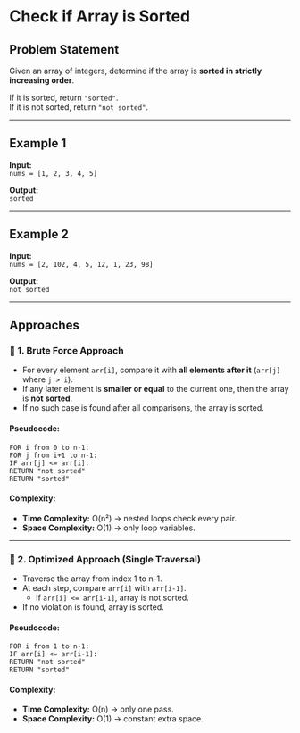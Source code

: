 # Check if Array is Sorted

## Problem Statement
Given an array of integers, determine if the array is **sorted in strictly increasing order**.  

If it is sorted, return `"sorted"`.  
If it is not sorted, return `"not sorted"`.  

---

## Example 1
**Input:**  
`nums = [1, 2, 3, 4, 5]`  

**Output:**  
`sorted`  

---

## Example 2
**Input:**  
`nums = [2, 102, 4, 5, 12, 1, 23, 98]`  

**Output:**  
`not sorted`  

---

## Approaches  

### 🔹 1. Brute Force Approach
- For every element `arr[i]`, compare it with **all elements after it** (`arr[j]` where `j > i`).  
- If any later element is **smaller or equal** to the current one, then the array is **not sorted**.  
- If no such case is found after all comparisons, the array is sorted.  

#### Pseudocode:
```
FOR i from 0 to n-1:
FOR j from i+1 to n-1:
IF arr[j] <= arr[i]:
RETURN "not sorted"
RETURN "sorted"
```


#### Complexity:
- **Time Complexity:** O(n²) → nested loops check every pair.  
- **Space Complexity:** O(1) → only loop variables.  

---

### 🔹 2. Optimized Approach (Single Traversal)
- Traverse the array from index 1 to n-1.  
- At each step, compare `arr[i]` with `arr[i-1]`.  
  - If `arr[i] <= arr[i-1]`, array is not sorted.  
- If no violation is found, array is sorted.  

#### Pseudocode:
```
FOR i from 1 to n-1:
IF arr[i] <= arr[i-1]:
RETURN "not sorted"
RETURN "sorted"
```

#### Complexity:
- **Time Complexity:** O(n) → only one pass.  
- **Space Complexity:** O(1) → constant extra space. 